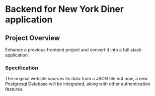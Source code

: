 # Backend for New York Diner application

## Project Overview

Enhance a previous frontend project and convert it into a full stack application.

### Specification

The original website sources its data from a JSON file but now, a new Postgresql Database
will be integrated, along with other authentication features.

